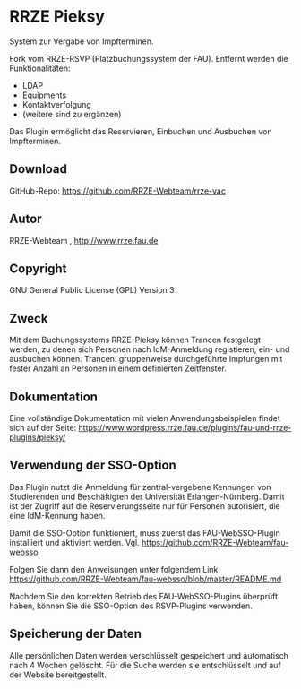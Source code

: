 # RRZE Pieksy

System zur Vergabe von Impfterminen. 

Fork vom RRZE-RSVP (Platzbuchungssystem der FAU). 
Entfernt werden die Funktionalitäten:
- LDAP
- Equipments
- Kontaktverfolgung
- (weitere sind zu ergänzen)

Das Plugin ermöglicht das Reservieren, Einbuchen und Ausbuchen von Impfterminen.

## Download 

GitHub-Repo: https://github.com/RRZE-Webteam/rrze-vac


## Autor 
RRZE-Webteam , http://www.rrze.fau.de

## Copyright

GNU General Public License (GPL) Version 3 


## Zweck 

Mit dem Buchungssystems RRZE-Pieksy können Trancen festgelegt werden, zu denen sich Personen nach IdM-Anmeldung registieren, ein- und ausbuchen können. 
Trancen: gruppenweise durchgeführte Impfungen mit fester Anzahl an Personen in einem definierten Zeitfenster.

## Dokumentation

Eine vollständige Dokumentation mit vielen Anwendungsbeispielen findet sich auf der Seite: 
https://www.wordpress.rrze.fau.de/plugins/fau-und-rrze-plugins/pieksy/


## Verwendung der SSO-Option

Das Plugin nutzt die Anmeldung für zentral-vergebene Kennungen von Studierenden und Beschäftigten der Universität Erlangen-Nürnberg. Damit ist der Zugriff auf die Reservierungsseite nur für Personen autorisiert, die eine IdM-Kennung haben.

Damit die SSO-Option funktioniert, muss zuerst das FAU-WebSSO-Plugin installiert und aktiviert werden.
Vgl. https://github.com/RRZE-Webteam/fau-websso

Folgen Sie dann den Anweisungen unter folgendem Link:
https://github.com/RRZE-Webteam/fau-websso/blob/master/README.md

Nachdem Sie den korrekten Betrieb des FAU-WebSSO-Plugins überprüft haben, können Sie die SSO-Option des RSVP-Plugins verwenden.


## Speicherung der Daten

Alle persönlichen Daten werden verschlüsselt gespeichert und automatisch nach 4 Wochen gelöscht. Für die Suche werden sie entschlüsselt und auf der Website bereitgestellt.
